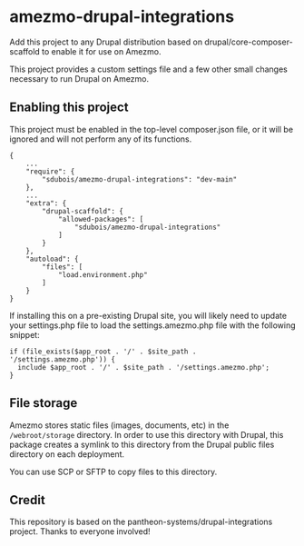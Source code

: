 # amezmo-drupal-integrations

Add this project to any Drupal distribution based on drupal/core-composer-scaffold to enable it for use on Amezmo.

This project provides a custom settings file and a few other small changes necessary to run Drupal on Amezmo.

## Enabling this project

This project must be enabled in the top-level composer.json file, or it will be ignored and will not perform any of its functions.
```
{
    ...
    "require": {
        "sdubois/amezmo-drupal-integrations": "dev-main"
    },
    ...
    "extra": {
        "drupal-scaffold": {
            "allowed-packages": [
                "sdubois/amezmo-drupal-integrations"
            ]
        }
    },
    "autoload": {
        "files": [
            "load.environment.php"
        ]
    }
}
```

If installing this on a pre-existing Drupal site, you will likely need to update your settings.php file to load the settings.amezmo.php file with the following snippet:

```
if (file_exists($app_root . '/' . $site_path . '/settings.amezmo.php')) {
  include $app_root . '/' . $site_path . '/settings.amezmo.php';
}
```

## File storage

Amezmo stores static files (images, documents, etc) in the `/webroot/storage` directory. In order to use this directory with Drupal, this package creates a symlink to this directory from the Drupal public files directory on each deployment. 

You can use SCP or SFTP to copy files to this directory.

## Credit

This repository is based on the pantheon-systems/drupal-integrations project. Thanks to everyone involved!

